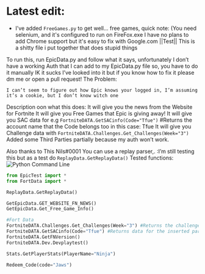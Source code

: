 # Latest edit:
* I've added ``FreeGames.py`` to get well... free games, quick note: (You need selenium, and it's configured to run on FireFox.exe I have no plans to add Chrome support but it's easy to fix with Google.com
||Test||
This is a shitty file i put together that does stupid things

To run this, run EpicData.py
and follow what it says, unfortunately I don’t have a working Auth that I can add to my EpicData.py file so, you have to do it manually IK it sucks I’ve looked into it but if you know how to fix it please dm me or open a pull request!
The Problem:

    I can’t seem to figure out how Epic knows your logged in, I’m assuming it’s a cookie, but I don’t know witch one

Description oon what this does:
    It will give you the news from the Website for Fortnite
    It will give you Free Games that Epic is giving away!
    It will give you SAC data for e.g ``FortniteDATA.GetSACinfo(Code="Tfue")`` #Returns the account name that the Code belongs too in this case: Tfue
    It will give you Challenge data with ``FortniteDATA.Challenges.Get_Challenges(Week="3")``
    Added some Third Parties partially because my auth won’t work.

Also thanks to This Nils#0001 You can use a replay parser,. :I’m still testing this but as a test do ``ReplayData.GetReplayData()``
Tested functions:
![Python Command Line](https://media.discordapp.net/attachments/563518716810362890/743725925740445726/unknown.png)

```py
from EpicTest import *
from FortData import *

ReplayData.GetReplayData()

GetEpicData.GET_WEBSITE_FN_NEWS()
GetEpicData.Get_Free_Game_Info()

#Fort Data
FortniteDATA.Challenges.Get_Challenges(Week="3") #Returns the challenges for week# e.g: 4
FortniteDATA.GetSACinfo(Code="Tfue") #Returns data for the inserted parameter
FortniteDATA.GetFNVersion()
FortniteDATA.Dev.Devplaytest()

Stats.GetPlayerStats(PlayerName="Ninja")

Redeem_Code(code="Jaws")
```
